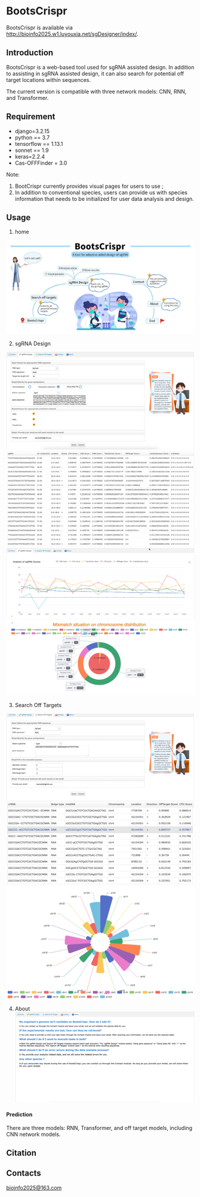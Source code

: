 # BootsCrispr
BootsCrispr is available via http://bioinfo2025.w1.luyouxia.net/sgDesigner/index/.


## Introduction
BootsCrispr is a web-based tool used for sgRNA assisted design. In addition to assisting in sgRNA assisted design, it can
also search for potential off target locations within sequences.

The current version is compatible with three network models: CNN, RNN, and Transformer.

 
 
## Requirement
* django=3.2.15
* python == 3.7
* tensorflow == 1.13.1
* sonnet == 1.9
* keras=2.2.4
* Cas-OFFFinder = 3.0


Note:
1. BootCrispr currently provides visual pages for users to use ;
2. In addition to conventional species, users can provide us with species information that needs to be initialized for user data analysis and design.

## Usage
1. home

![home](static/images/img_6.png)

2. sgRNA Design

![design1](static/images/Figure5.png)
![design2](static/images/Figure6-A.png)
![design3](static/images/Figure6-B.png)
![design4](static/images/Figure7.png)

3. Search Off Targets

![design5](static/images/Figure8.png)
![design6](static/images/Figure9-A.png)
![design7](static/images/Figure9-B.png)


4. About
![about](static/images/about.jpg)


#### Prediction
There are three models: RNN, Transformer, and off target models, including CNN network models.

## Citation

## Contacts
bioinfo2025@163.com
